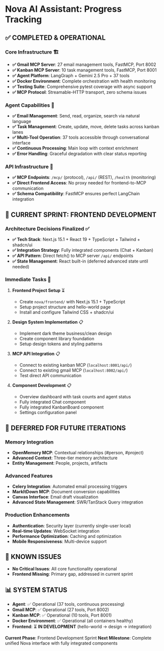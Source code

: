 # Nova AI Assistant: Progress Tracking

## ✅ **COMPLETED & OPERATIONAL**

### **Core Infrastructure** 🏗️
- **✅ Gmail MCP Server**: 27 email management tools, FastMCP, Port 8002
- **✅ Kanban MCP Server**: 10 task management tools, FastMCP, Port 8001  
- **✅ Agent Platform**: LangGraph + Gemini 2.5 Pro + 37 tools
- **✅ Docker Environment**: Complete orchestration with health monitoring
- **✅ Testing Suite**: Comprehensive pytest coverage with async support
- **✅ MCP Protocol**: Streamable-HTTP transport, zero schema issues

### **Agent Capabilities** 🤖
- **✅ Email Management**: Send, read, organize, search via natural language
- **✅ Task Management**: Create, update, move, delete tasks across kanban lanes
- **✅ Multi-Tool Operation**: 37 tools accessible through conversational interface
- **✅ Continuous Processing**: Main loop with context enrichment
- **✅ Error Handling**: Graceful degradation with clear status reporting

### **API Infrastructure** 🔌
- **✅ MCP Endpoints**: `/mcp/` (protocol), `/api/` (REST), `/health` (monitoring)
- **✅ Direct Frontend Access**: No proxy needed for frontend-to-MCP communication
- **✅ Schema Compatibility**: FastMCP ensures perfect LangChain integration

## 🎯 **CURRENT SPRINT: FRONTEND DEVELOPMENT**

### **Architecture Decisions Finalized** ✅
- **✅ Tech Stack**: Next.js 15.1 + React 19 + TypeScript + Tailwind + shadcn/ui
- **✅ Integration Strategy**: Fully integrated components (Chat + Kanban)
- **✅ API Pattern**: Direct fetch() to MCP server `/api/` endpoints
- **✅ State Management**: React built-in (deferred advanced state until needed)

### **Immediate Tasks** 🚀
1. **Frontend Project Setup** ⏳
   - Create `nova/frontend/` with Next.js 15.1 + TypeScript
   - Setup project structure and hello-world page
   - Install and configure Tailwind CSS + shadcn/ui

2. **Design System Implementation** 📋
   - Implement dark theme business/clean design
   - Create component library foundation
   - Setup design tokens and styling patterns

3. **MCP API Integration** 📋
   - Connect to existing kanban MCP (`localhost:8001/api/`)
   - Connect to existing gmail MCP (`localhost:8002/api/`)
   - Test direct API communication

4. **Component Development** 📋
   - Overview dashboard with task counts and agent status
   - Fully integrated Chat component
   - Fully integrated KanbanBoard component
   - Settings configuration panel

## 🔄 **DEFERRED FOR FUTURE ITERATIONS**

### **Memory Integration** 
- **OpenMemory MCP**: Contextual relationships (#person, #project)
- **Advanced Context**: Three-tier memory architecture
- **Entity Management**: People, projects, artifacts

### **Advanced Features**
- **Celery Integration**: Automated email processing triggers
- **MarkItDown MCP**: Document conversion capabilities
- **Canvas Interface**: Email draft visualization
- **Advanced State Management**: SWR/TanStack Query integration

### **Production Enhancements**
- **Authentication**: Security layer (currently single-user local)
- **Real-time Updates**: WebSocket integration
- **Performance Optimization**: Caching and optimization
- **Mobile Responsiveness**: Multi-device support

## 🐛 **KNOWN ISSUES**
- **No Critical Issues**: All core functionality operational
- **Frontend Missing**: Primary gap, addressed in current sprint

## 📊 **SYSTEM STATUS**
- **Agent**: ✅ Operational (37 tools, continuous processing)
- **Gmail MCP**: ✅ Operational (27 tools, Port 8002)
- **Kanban MCP**: ✅ Operational (10 tools, Port 8001)
- **Docker Environment**: ✅ Operational (all containers healthy)
- **Frontend**: ⏳ **IN DEVELOPMENT** (hello-world → design → integration)

**Current Phase**: Frontend Development Sprint
**Next Milestone**: Complete unified Nova interface with fully integrated components